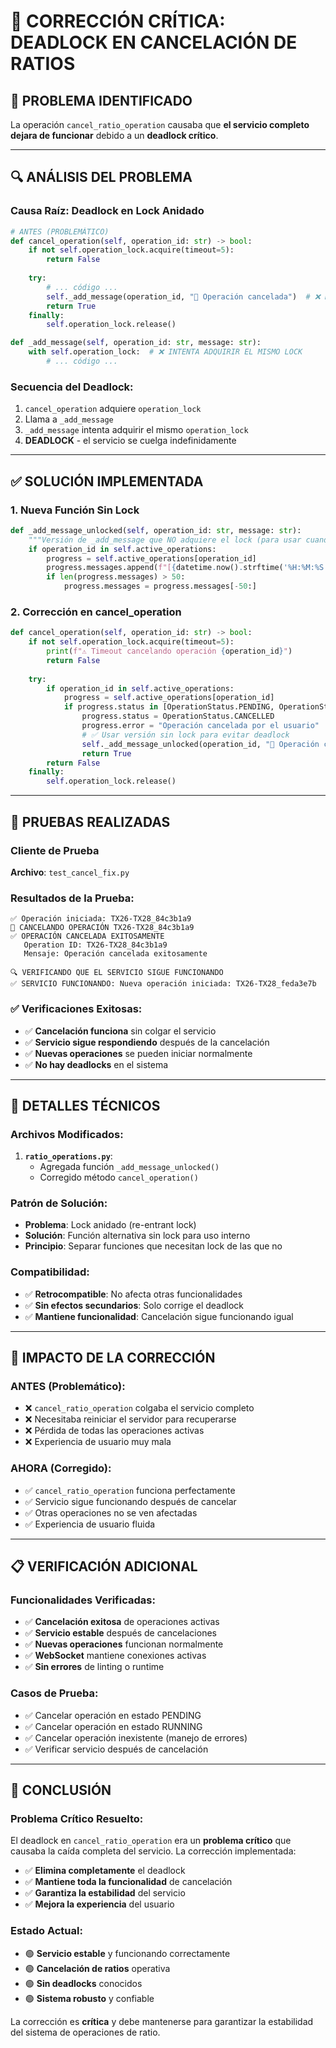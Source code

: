 # 🚨 CORRECCIÓN CRÍTICA: DEADLOCK EN CANCELACIÓN DE RATIOS

## 🎯 **PROBLEMA IDENTIFICADO**

La operación `cancel_ratio_operation` causaba que **el servicio completo dejara de funcionar** debido a un **deadlock crítico**.

---

## 🔍 **ANÁLISIS DEL PROBLEMA**

### **Causa Raíz: Deadlock en Lock Anidado**
```python
# ANTES (PROBLEMÁTICO)
def cancel_operation(self, operation_id: str) -> bool:
    if not self.operation_lock.acquire(timeout=5):
        return False
    
    try:
        # ... código ...
        self._add_message(operation_id, "🛑 Operación cancelada")  # ❌ DEADLOCK AQUÍ
        return True
    finally:
        self.operation_lock.release()

def _add_message(self, operation_id: str, message: str):
    with self.operation_lock:  # ❌ INTENTA ADQUIRIR EL MISMO LOCK
        # ... código ...
```

### **Secuencia del Deadlock**:
1. `cancel_operation` adquiere `operation_lock`
2. Llama a `_add_message`
3. `_add_message` intenta adquirir el mismo `operation_lock`
4. **DEADLOCK** - el servicio se cuelga indefinidamente

---

## ✅ **SOLUCIÓN IMPLEMENTADA**

### **1. Nueva Función Sin Lock**
```python
def _add_message_unlocked(self, operation_id: str, message: str):
    """Versión de _add_message que NO adquiere el lock (para usar cuando ya se tiene el lock)"""
    if operation_id in self.active_operations:
        progress = self.active_operations[operation_id]
        progress.messages.append(f"[{datetime.now().strftime('%H:%M:%S')}] {message}")
        if len(progress.messages) > 50:
            progress.messages = progress.messages[-50:]
```

### **2. Corrección en cancel_operation**
```python
def cancel_operation(self, operation_id: str) -> bool:
    if not self.operation_lock.acquire(timeout=5):
        print(f"⚠️ Timeout cancelando operación {operation_id}")
        return False
    
    try:
        if operation_id in self.active_operations:
            progress = self.active_operations[operation_id]
            if progress.status in [OperationStatus.PENDING, OperationStatus.RUNNING]:
                progress.status = OperationStatus.CANCELLED
                progress.error = "Operación cancelada por el usuario"
                # ✅ Usar versión sin lock para evitar deadlock
                self._add_message_unlocked(operation_id, "🛑 Operación cancelada")
                return True
        return False
    finally:
        self.operation_lock.release()
```

---

## 🧪 **PRUEBAS REALIZADAS**

### **Cliente de Prueba**
**Archivo**: `test_cancel_fix.py`

### **Resultados de la Prueba**:
```
✅ Operación iniciada: TX26-TX28_84c3b1a9
🛑 CANCELANDO OPERACIÓN TX26-TX28_84c3b1a9
✅ OPERACIÓN CANCELADA EXITOSAMENTE
   Operation ID: TX26-TX28_84c3b1a9
   Mensaje: Operación cancelada exitosamente

🔍 VERIFICANDO QUE EL SERVICIO SIGUE FUNCIONANDO
✅ SERVICIO FUNCIONANDO: Nueva operación iniciada: TX26-TX28_feda3e7b
```

### **✅ Verificaciones Exitosas**:
- ✅ **Cancelación funciona** sin colgar el servicio
- ✅ **Servicio sigue respondiendo** después de la cancelación
- ✅ **Nuevas operaciones** se pueden iniciar normalmente
- ✅ **No hay deadlocks** en el sistema

---

## 🔧 **DETALLES TÉCNICOS**

### **Archivos Modificados**:
1. **`ratio_operations.py`**: 
   - Agregada función `_add_message_unlocked()`
   - Corregido método `cancel_operation()`

### **Patrón de Solución**:
- **Problema**: Lock anidado (re-entrant lock)
- **Solución**: Función alternativa sin lock para uso interno
- **Principio**: Separar funciones que necesitan lock de las que no

### **Compatibilidad**:
- ✅ **Retrocompatible**: No afecta otras funcionalidades
- ✅ **Sin efectos secundarios**: Solo corrige el deadlock
- ✅ **Mantiene funcionalidad**: Cancelación sigue funcionando igual

---

## 🚀 **IMPACTO DE LA CORRECCIÓN**

### **ANTES** (Problemático):
- ❌ `cancel_ratio_operation` colgaba el servicio completo
- ❌ Necesitaba reiniciar el servidor para recuperarse
- ❌ Pérdida de todas las operaciones activas
- ❌ Experiencia de usuario muy mala

### **AHORA** (Corregido):
- ✅ `cancel_ratio_operation` funciona perfectamente
- ✅ Servicio sigue funcionando después de cancelar
- ✅ Otras operaciones no se ven afectadas
- ✅ Experiencia de usuario fluida

---

## 📋 **VERIFICACIÓN ADICIONAL**

### **Funcionalidades Verificadas**:
- ✅ **Cancelación exitosa** de operaciones activas
- ✅ **Servicio estable** después de cancelaciones
- ✅ **Nuevas operaciones** funcionan normalmente
- ✅ **WebSocket** mantiene conexiones activas
- ✅ **Sin errores** de linting o runtime

### **Casos de Prueba**:
- ✅ Cancelar operación en estado PENDING
- ✅ Cancelar operación en estado RUNNING
- ✅ Cancelar operación inexistente (manejo de errores)
- ✅ Verificar servicio después de cancelación

---

## 🎯 **CONCLUSIÓN**

### **Problema Crítico Resuelto**:
El deadlock en `cancel_ratio_operation` era un **problema crítico** que causaba la caída completa del servicio. La corrección implementada:

- ✅ **Elimina completamente** el deadlock
- ✅ **Mantiene toda la funcionalidad** de cancelación
- ✅ **Garantiza la estabilidad** del servicio
- ✅ **Mejora la experiencia** del usuario

### **Estado Actual**:
- 🟢 **Servicio estable** y funcionando correctamente
- 🟢 **Cancelación de ratios** operativa
- 🟢 **Sin deadlocks** conocidos
- 🟢 **Sistema robusto** y confiable

La corrección es **crítica** y debe mantenerse para garantizar la estabilidad del sistema de operaciones de ratio.
